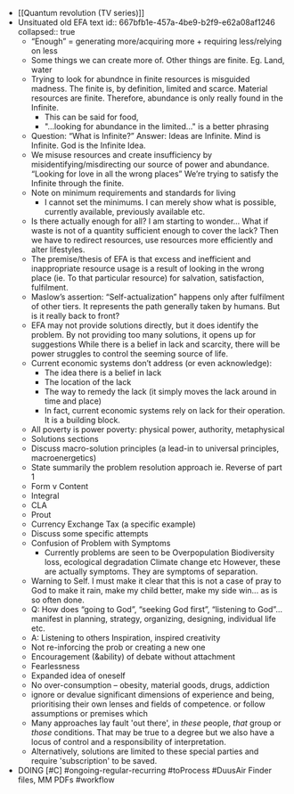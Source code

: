 - [[Quantum revolution (TV series)]]
- Unsituated old EFA text
  id:: 667bfb1e-457a-4be9-b2f9-e62a08af1246
  collapsed:: true
	- “Enough” = generating more/acquiring more + requiring less/relying on less
	- Some things we can create more of. Other things are finite. Eg. Land, water
	- Trying to look for abundnce in finite resources is misguided madness. The finite is, by definition, limited and scarce. Material resources are finite. Therefore, abundance is only really found in the Infinite.
		- This can be said for food,
		- "...looking for abundance in the limited..." is a better phrasing
	- Question: “What is Infinite?” Answer: Ideas are Infinite. Mind is Infinite. God is the Infinite Idea.
	- We misuse resources and create insufficiency by misidentifying/misdirecting our source of power and abundance. “Looking for love in all the wrong places” We’re trying to satisfy the Infinite through the finite.
	- Note on minimum requirements and standards for living
		- I cannot set the minimums. I can merely show what is possible, currently available, previously available etc.
	- Is there actually enough for all? I am starting to wonder... What if waste is not of a quantity sufficient enough to cover the lack? Then we have to redirect resources, use resources more efficiently and alter lifestyles.
	- The premise/thesis of EFA is that excess and inefficient and inappropriate resource usage is a result of looking in the wrong place (ie. To that particular resource) for salvation, satisfaction, fulfilment.
	- Maslow’s assertion: “Self-actualization” happens only after fulfilment of other tiers. It represents the path generally taken by humans. But is it really back to front?
	- EFA may not provide solutions directly, but it does identify the problem. By not providing too many solutions, it opens up for suggestions  While there is a belief in lack and scarcity, there will be power struggles to control the seeming source of life.
	- Current economic systems don’t address (or even acknowledge):
		- The idea there is a belief in lack
		- The location of the lack
		- The way to remedy the lack (it simply moves the lack around in time and place)
		- In fact, current economic systems rely on lack for their operation. It is a building block.
	- All poverty is power poverty: physical power, authority, metaphysical
	- Solutions sections
	- Discuss macro-solution principles (a lead-in to universal principles, macroenergetics)
	- State summarily the problem resolution approach ie. Reverse of part 1
	- Form v Content
	- Integral
	- CLA
	- Prout
	- Currency Exchange Tax (a specific example)
	- Discuss some specific attempts
	- Confusion of Problem with Symptoms
		- Currently problems are seen to be Overpopulation Biodiversity loss, ecological degradation Climate change etc However, these are actually symptoms. They are symptoms of separation.
	- Warning to Self. I must make it clear that this is not a case of pray to God to make it rain, make my child better, make my side win... as is so often done.
	- Q: How does “going to God”, “seeking God first”, “listening to God”... manifest in planning, strategy, organizing, designing, individual life etc.
	- A: Listening to others Inspiration, inspired creativity
	- Not re-inforcing the prob or creating a new one
	- Encouragement (&ability) of debate without attachment
	- Fearlessness
	- Expanded idea of oneself
	- No over-consumption – obesity, material goods, drugs, addiction
	- ignore or devalue significant dimensions of experience and being, prioritising their own lenses and fields of competence.  or follow assumptions or premises which
	- Many approaches lay fault 'out there', in _these_ people, _that_ group or _those_ conditions. That may be true to a degree but we also have a locus of control and a responsibility of interpretation.
	- Alternatively, solutions are limited to these special parties and require 'subscription' to be saved.
- DOING [#C] #ongoing-regular-recurring #toProcess #DuusAir Finder files, MM PDFs #workflow